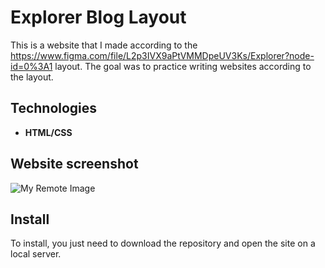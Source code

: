 # Explorer Blog Layout
This is a website that I made according to the https://www.figma.com/file/L2p3IVX9aPtVMMDpeUV3Ks/Explorer?node-id=0%3A1 layout. The goal was to practice writing websites according to the layout.

## Technologies
- **HTML/CSS**

## Website screenshot
![My Remote Image](https://github.com/Dmytro27Ind/images/blob/main/explorer-blog-layout.png)

## Install
To install, you just need to download the repository and open the site on a local server.